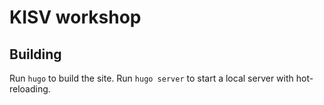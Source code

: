 # KISV workshop

## Building

Run `hugo` to build the site.
Run `hugo server` to start a local server with hot-reloading.
